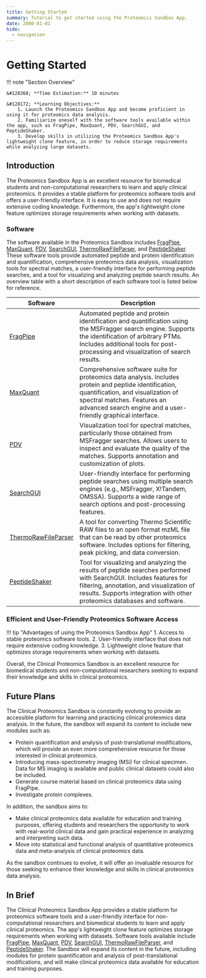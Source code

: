 ```yaml
---
title: Getting Started
summary: Tutorial to get started using the Proteomics Sandbox App.
date: 2000-01-01
hide:
  - navigation
---
```


<!--
# Put above to hide navigation (left), toc (right) or footer (bottom)

hide:
  - navigation 
  - toc
  - footer 

# You should hide the navigation if there are no subsections
# You should hide the Table of Contents if there are no important titles
-->

# Getting Started

!!! note "Section Overview"

    &#128368; **Time Estimation:** 10 minutes

    &#128172; **Learning Objectives:**    
        1. Launch the Proteomics Sandbox App and become proficient in using it for proteomics data analysis.  
        2. Familiarize oneself with the software tools available within the app, such as FragPipe, MaxQuant, PDV, SearchGUI, and PeptideShaker.  
        3. Develop skills in utilizing the Proteomics Sandbox App's lightweight clone feature, in order to reduce storage requirements while analyzing large datasets.  

## Introduction    
The  Proteomics Sandbox App is an excellent resource for biomedical students and non-computational researchers to learn and apply clinical proteomics. It provides a stable platform for proteomics software tools and offers a user-friendly interface. It is easy to use and does not require extensive coding knowledge. Furthermore, the app's lightweight clone feature optimizes storage requirements when working with datasets.

### Software  
The software available in the Proteomics Sandbox includes [FragPipe](https://fragpipe.nesvilab.org/), [MaxQuant](https://www.maxquant.org/), [PDV](https://github.com/wenbostar/PDV), [SearchGUI](https://compomics.github.io/projects/searchgui.html), [ThermoRawFileParser](https://github.com/compomics/ThermoRawFileParser), and [PeptideShaker](https://compomics.github.io/projects/peptide-shaker.html). These software tools provide automated peptide and protein identification and quantification, comprehensive proteomics data analysis, visualization tools for spectral matches, a user-friendly interface for performing peptide searches, and a tool for visualizing and analyzing peptide search results. An overview table with a short description of each software tool is listed below for reference.

| Software      | Description                                                                                                                                                    |
| ------------- | -------------------------------------------------------------------------------------------------------------------------------------------------------------- |
| [FragPipe](https://fragpipe.nesvilab.org/)      | Automated peptide and protein identification and quantification using the MSFragger search engine. Supports the identification of arbitrary PTMs. Includes additional tools for post-processing and visualization of search results. |
| [MaxQuant](https://www.maxquant.org/)      | Comprehensive software suite for proteomics data analysis. Includes protein and peptide identification, quantification, and visualization of spectral matches. Features an advanced search engine and a user-friendly graphical interface. |
| [PDV](https://github.com/wenbostar/PDV)           | Visualization tool for spectral matches, particularly those obtained from MSFragger searches. Allows users to inspect and evaluate the quality of the matches. Supports annotation and customization of plots. |
| [SearchGUI](https://compomics.github.io/projects/searchgui.html)     | User-friendly interface for performing peptide searches using multiple search engines (e.g., MSFragger, X!Tandem, OMSSA). Supports a wide range of search options and post-processing features. |
| [ThermoRawFileParser](https://github.com/compomics/ThermoRawFileParser) | A tool for converting Thermo Scientific RAW files to an open format mzML file that can be read by other proteomics software. Includes options for filtering, peak picking, and data conversion. |
| [PeptideShaker](https://compomics.github.io/projects/peptide-shaker.html) | Tool for visualizing and analyzing the results of peptide searches performed with SearchGUI. Includes features for filtering, annotation, and visualization of results. Supports integration with other proteomics databases and software. |


### Efficient and User-Friendly Proteomics Software Access
!!! tip "Advantages of using the Proteomics Sandbox App"
    1. Access to stable proteomics software tools.
    2. User-friendly interface that does not require extensive coding knowledge.
    3. Lightweight clone feature that optimizes storage requirements when working with datasets.
   

Overall, the Clinical Proteomics Sandbox is an excellent resource for biomedical students and non-computational researchers seeking to expand their knowledge and skills in clinical proteomics.

## Future Plans  
The Clinical Proteomics Sandbox is constantly evolving to provide an accessible platform for learning and practicing clinical proteomics data analysis. In the future, the sandbox will expand its content to include new modules such as:

- Protein quantification and analysis of post-translational modifications, which will provide an even more comprehensive resource for those interested in clinical proteomics.
- Introducing mass-spectrometry imaging (MSi) for clinical specimen. Data for MS imaging is available and public clinical datasets could also be included.
- Generate course material based on clinical proteomics data using FragPipe.
- Investigate protein complexes.

In addition, the sandbox aims to:

- Make clinical proteomics data available for education and training purposes, offering students and researchers the opportunity to work with real-world clinical data and gain practical experience in analyzing and interpreting such data.
- Move into statistical and functional analysis of quantitative proteomics data and meta-analysis of clinical proteomics data.

As the sandbox continues to evolve, it will offer an invaluable resource for those seeking to enhance their knowledge and skills in clinical proteomics data analysis.




## In Brief
The Clinical Proteomics Sandbox App provides a stable platform for proteomics software tools and a user-friendly interface for non-computational researchers and biomedical students to learn and apply clinical proteomics. The app's lightweight clone feature optimizes storage requirements when working with datasets. Software tools available include [FragPipe](https://fragpipe.nesvilab.org/), [MaxQuant](https://www.maxquant.org/), [PDV](https://github.com/wenbostar/PDV), [SearchGUI](https://compomics.github.io/projects/searchgui.html), [ThermoRawFileParser](https://github.com/compomics/ThermoRawFileParser), and [PeptideShaker](https://compomics.github.io/projects/peptide-shaker.html). The Sandbox will expand its content in the future, including modules for protein quantification and analysis of post-translational modifications, and will make clinical proteomics data available for education and training purposes.
